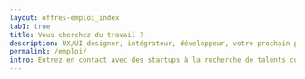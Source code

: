 ```yaml
---
layout: offres-emploi_index
tab1: true
title: Vous cherchez du travail ?
description: UX/UI designer, intégrateur, développeur, votre prochain poste se trouve peut-être dans notre job board.
permalink: /emploi/
intro: Entrez en contact avec des startups à la recherche de talents comme vous.
---
```

